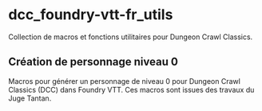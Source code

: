 # dcc_foundry-vtt-fr_utils

Collection de macros et fonctions utilitaires pour Dungeon Crawl Classics.

## Création de personnage niveau 0
Macros pour générer un personnage de niveau 0 pour Dungeon Crawl Classics (DCC) dans Foundry VTT.
Ces macros sont issues des travaux du Juge Tantan.
